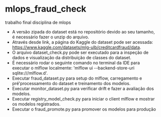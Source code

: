 # mlops_fraud_check
trabalho final disciplina de mlops
* A versão zipada do dataset está no repositório devido ao seu tamanho, é necessário fazer o unzip do arquivo.
* Através desde link, a página do Kaggle do dataset pode ser acessada: https://www.kaggle.com/datasets/mlg-ulb/creditcardfraud/data.
* O arquivo dataset_check.py pode ser executado para a inspeção de dados e visualização da distribuição de classes do dataset.
* É necessário rodar o seguinte comando no terminal da IDE para executar o mlflow localmente: 'mlflow ui --backend-store-uri sqlite:///mlflow.d'.
* Executar fraud_dataset.py para setup do mlflow, carregamento e pré'processamento do dataset e treinamento dos modelos.
* Executar monitor_dataset.py para verificar drift e fazer a avaliação dos modelos.
* Executar registry_model_check.py para iniciar o client mlflow e mostrar os modelos registrados.
* Executar o fraud_promote.py para promover os modelos para produção